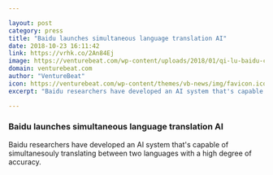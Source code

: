 ```yaml
---

layout: post
category: press
title: "Baidu launches simultaneous language translation AI"
date: 2018-10-23 16:11:42
link: https://vrhk.co/2An84Ej
image: https://venturebeat.com/wp-content/uploads/2018/01/qi-lu-baidu-ces-2018.jpg?fit=4912%2C3264&strip=all
domain: venturebeat.com
author: "VentureBeat"
icon: https://venturebeat.com/wp-content/themes/vb-news/img/favicon.ico
excerpt: "Baidu researchers have developed an AI system that's capable of simultanesouly translating between two languages with a high degree of accuracy."

---
```


### Baidu launches simultaneous language translation AI

Baidu researchers have developed an AI system that's capable of simultanesouly translating between two languages with a high degree of accuracy.